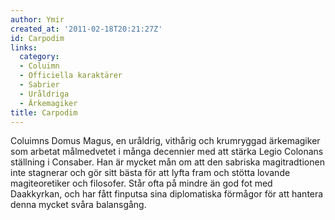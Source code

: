 ```yaml
---
author: Ymir
created_at: '2011-02-18T20:21:27Z'
id: Carpodim
links:
  category:
  - Coluimn
  - Officiella karaktärer
  - Sabrier
  - Uråldriga
  - Ärkemagiker
title: Carpodim
---
```


Coluimns Domus Magus, en uråldrig, vithårig och krumryggad ärkemagiker som arbetat målmedvetet i
många decennier med att stärka Legio Colonans ställning i Consaber. Han är mycket mån om att den
sabriska magitradtionen inte stagnerar och gör sitt bästa för att lyfta fram och stötta lovande
magiteoretiker och filosofer. Står ofta på mindre än god fot med Daakkyrkan, och har fått finputsa
sina diplomatiska förmågor för att hantera denna mycket svåra balansgång.